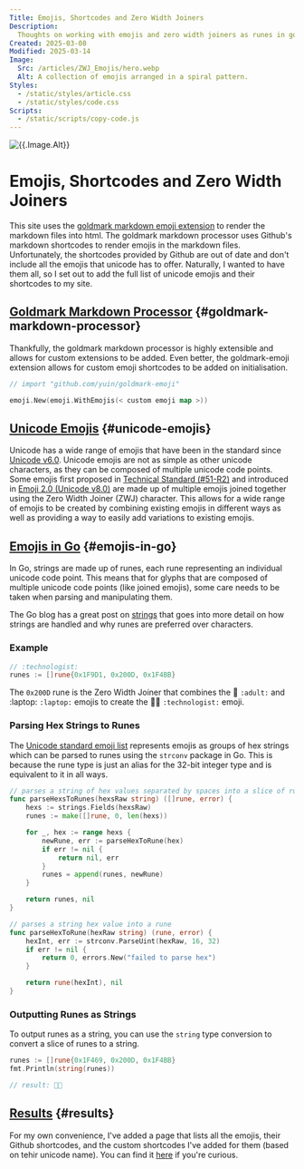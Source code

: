 ```yaml
---
Title: Emojis, Shortcodes and Zero Width Joiners
Description:
  Thoughts on working with emojis and zero width joiners as runes in go.
Created: 2025-03-08
Modified: 2025-03-14
Image:
  Src: /articles/ZWJ_Emojis/hero.webp
  Alt: A collection of emojis arranged in a spiral pattern.
Styles:
  - /static/styles/article.css
  - /static/styles/code.css
Scripts:
  - /static/scripts/copy-code.js
---
```


![{{.Image.Alt}}]({{.Image.Src}})

# Emojis, Shortcodes and Zero Width Joiners

This site uses the [goldmark markdown emoji extension][goldmark-emoji-extension] to render the markdown files into html. The goldmark markdown processor uses Github's markdown shortcodes to render emojis in the markdown files. Unfortunately, the shortcodes provided by Github are out of date and don't include all the emojis that unicode has to offer. Naturally, I wanted to have them all, so I set out to add the full list of unicode emojis and their shortcodes to my site.

## [Goldmark Markdown Processor](#goldmark-markdown-processor) {#goldmark-markdown-processor}

Thankfully, the goldmark markdown processor is highly extensible and allows for custom extensions to be added. Even better, the goldmark-emoji extension allows for custom emoji shortcodes to be added on initialisation.

```go
// import "github.com/yuin/goldmark-emoji"

emoji.New(emoji.WithEmojis(< custom emoji map >))
```

## [Unicode Emojis](#unicode-emojis) {#unicode-emojis}

Unicode has a wide range of emojis that have been in the standard since [Unicode v6.0][unicode-6.0].
Unicode emojis are not as simple as other unicode characters, as they can be composed of multiple unicode code points.
Some emojis first proposed in [Technical Standard (#51-R2)][emoji-zwj-earliest-draft] and introduced in [Emoji 2.0 (Unicode v8.0)][unicode-8.0] are made up of multiple emojis joined together using the Zero Width Joiner (ZWJ) character.
This allows for a wide range of emojis to be created by combining existing emojis in different ways as well as providing a way to easily add variations to existing emojis.

## [Emojis in Go](#emojis-in-go) {#emojis-in-go}

In Go, strings are made up of runes, each rune representing an individual unicode code point.
This means that for glyphs that are composed of multiple unicode code points (like joined emojis), some care needs to be taken when parsing and manipulating them.

The Go blog has a great post on [strings][go-strings-post] that goes into more detail on how strings are handled and why runes are preferred over characters.

### Example

```go
// :technologist:
runes := []rune{0x1F9D1, 0x200D, 0x1F4BB}
```

The `0x200D` rune is the Zero Width Joiner that combines the :adult: `:adult:` and :laptop: `:laptop:` emojis to create the :technologist: `:technologist:` emoji.

### Parsing Hex Strings to Runes

The [Unicode standard emoji list][unicode-public-emoji-list] represents emojis as groups of hex strings which can be parsed to runes using the `strconv` package in Go.
This is because the rune type is just an alias for the 32-bit integer type and is equivalent to it in all ways.

```go
// parses a string of hex values separated by spaces into a slice of runes
func parseHexsToRunes(hexsRaw string) ([]rune, error) {
	hexs := strings.Fields(hexsRaw)
	runes := make([]rune, 0, len(hexs))

	for _, hex := range hexs {
		newRune, err := parseHexToRune(hex)
		if err != nil {
			return nil, err
		}
		runes = append(runes, newRune)
	}

	return runes, nil
}

// parses a string hex value into a rune
func parseHexToRune(hexRaw string) (rune, error) {
	hexInt, err := strconv.ParseUint(hexRaw, 16, 32)
	if err != nil {
		return 0, errors.New("failed to parse hex")
	}

	return rune(hexInt), nil
}
```

### Outputting Runes as Strings

To output runes as a string, you can use the `string` type conversion to convert a slice of runes to a string.

```go
runes := []rune{0x1F469, 0x200D, 0x1F4BB}
fmt.Println(string(runes))

// result: 👩‍💻
```

## [Results](#results) {#results}

For my own convenience, I've added a page that lists all the emojis, their Github shortcodes, and the custom shortcodes I've added for them (based on tehir unicode name). You can find it [here](/other/emojis.html) if you're curious.


[goldmark-emoji-extension]: https://github.com/yuin/goldmark-emoji

[unicode-6.0]: https://blog.unicode.org/2010/10/unicode-version-60-support-for-popular.html
[emoji-zwj-earliest-draft]: https://www.unicode.org/reports/tr51/tr51-2-archive.html
[unicode-8.0]: https://blog.unicode.org/2015/06/announcing-unicode-standard-version-80.html

[go-strings-post]: https://go.dev/blog/strings
[unicode-public-emoji-list]: https://unicode.org/Public/emoji/latest/emoji-test.txt
